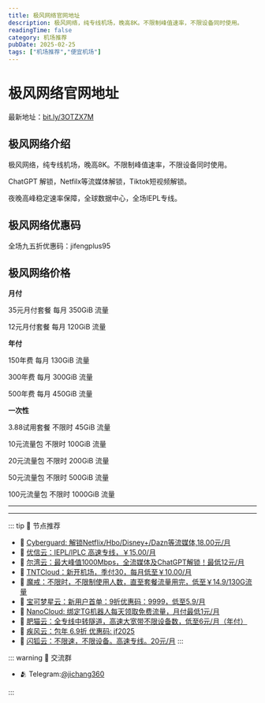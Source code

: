 ```yaml
---
title: 极风网络官网地址
description: 极风网络，纯专线机场，晚高8K。不限制峰值速率，不限设备同时使用。
readingTime: false
category: 机场推荐
pubDate: 2025-02-25
tags: ["机场推荐","便宜机场"]
---
```


# 极风网络官网地址

最新地址：[bit.ly/3OTZX7M](https://a.suola.link/youxinyun)

## 极风网络介绍

极风网络，纯专线机场，晚高8K。不限制峰值速率，不限设备同时使用。

ChatGPT 解锁，Netfilx等流媒体解锁，Tiktok短视频解锁。

夜晚高峰稳定速率保障，全球数据中心，全场IEPL专线。

## 极风网络优惠码

全场九五折优惠码：jifengplus95

## 极风网络价格

**月付**

35元月付套餐 每月 350GiB 流量

12元月付套餐 每月 120GiB 流量

**年付**

150年费 每月 130GiB 流量

300年费 每月 300GiB 流量

500年费 每月 450GiB 流量

**一次性**

3.88试用套餐 不限时 45GiB 流量

10元流量包 不限时 100GiB 流量

20元流量包 不限时 200GiB 流量

50元流量包 不限时 500GiB 流量

100元流量包 不限时 1000GiB 流量

---------
---------

::: tip 🎉 节点推荐
- 🚀 [Cyberguard: 解锁Netflix/Hbo/Disney+/Dazn等流媒体,18.00元/月](https://www.cyberguard.best/#/register?code=XsreC0T5)<br>
- 🚀 [优信云：IEPL/IPLC 高速专线，￥15.00/月](https://www.优信云.com/#/register?code=JRtE5uIV)<br>
- 🚀 [尔湾云：最大峰值1000Mbps，全流媒体及ChatGPT解锁！最低12元/月](https://erwan6.net/auth/register?code=BoObCd)<br>
- 🚀 [TNTCloud：新开机场，季付30，每月低至￥10.00/月](https://haibing822.tntvipaff.cc/#/register?code=GtjJVgml)<br>
- 🚀 [魔戒：不限时，不限制使用人数，直至套餐流量用完，低至￥14.9/130G流量](https://mojie.app/#/register?code=sSdtPtLo)<br>
- 🚀 [宝可梦星云：新用户首单：9折优惠码：9999，低至5.9/月 ](https://love.521pokemon.com/register?code=56ERkkxp)<br>
- 🚀 [NanoCloud: 绑定TG机器人每天领取免费流量，月付最低1元/月](https://edu.uodoo.bid/auth/register?code=JMiOQDHf)<br>
- 🚀 [肥猫云：全专线中转隧道，高速大宽带不限设备数，低至6元/月（年付）](https://fchb1188.fcvipaff.cc/register?aff=X1vZd2wf)<br>
- 🚀 [疾风云：包年 6.9折 优惠码: jf2025](https://homes.tr25.cn?code=ReCm)<br>
- 🚀 [闪狐云：不限速，不限设备。高速专线。20元/月](https://inv02.ffaff.cc/register?aff=WQApz2pv)
:::

::: warning  💬 交流群

- 🫂 Telegram:[@jichang360](https://t.me/jichang360)

:::
